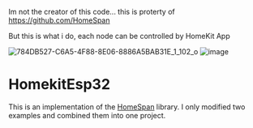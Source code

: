 Im not the creator of this code... this is proterty of 
https://github.com/HomeSpan

But this is what i do, each node can be controlled by HomeKit App

![784DB527-C6A5-4F88-8E06-8886A5BAB31E_1_102_o](https://github.com/lgutierrezd/HomeKitEsp32/assets/39059467/ae53461e-5fc8-45f7-8a7b-1316fef86890)
![image](https://github.com/lgutierrezd/HomeKitEsp32/assets/39059467/b228028a-d097-44ef-abc0-bd98337805da)

# HomekitEsp32
This is an implementation of the [HomeSpan](https://github.com/HomeSpan/HomeSpan) library. I only modified two examples and combined them into one project.

